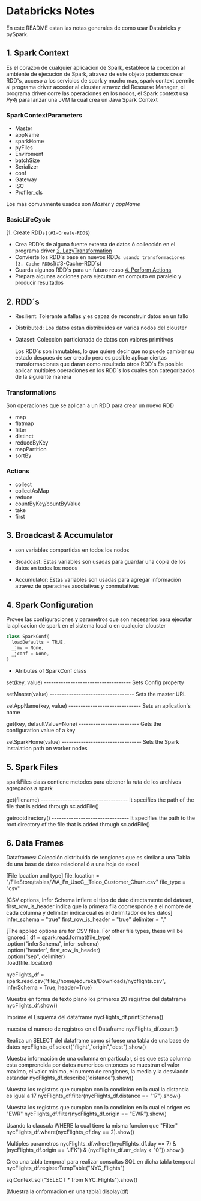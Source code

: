 # Databricks Notes

En este README estan las notas generales de como usar Databricks y pySpark.

## 1. Spark Context

Es el corazon de cualquier aplicacion de Spark, establece la cocexión al ambiente de ejecución de Spark, atravez de este objeto podemos crear RDD's,
acceso a los servicios de spark y mucho mas, spark context permite al programa driver acceder al clouster atravez del Resourse Manager, el 
programa driver corre las operaciones en los nodos, el Spark context usa *Py4j* para lanzar una JVM la cual crea un Java Spark Context

### SparkContextParameters

- Master
- appName
- sparkHome
- pyFiles
- Enviroment
- batchSize
- Serializer
- conf
- Gateway
- ISC
- Profiler_cls

Los mas comunmente usados son *Master* y *appName*

### BasicLifeCycle

[1. Create RDD`s](#1-Create-RDD`s)
  - Crea RDD`s de alguna fuente externa de datos ó collección en el 
  programa driver 
[2. LazyTransformation](#2-Lazy-Transformation)
  - Convierte los RDD´s base en nuevos RDD`s usando transformaciones
[3. Cache RDD`s](#3-Cache-RDD´s)
  - Guarda algunos RDD´s para un futuro reuso
[4. Perform Actions](#4-Perform-Actions)
  - Prepara algunas acciones para ejecutarn en computo en paralelo y producir resultados

## 2. RDD´s
  - Resilient: Tolerante a fallas y es capaz de reconstruir datos en un fallo
  - Distributed: Los datos estan distribuidos en varios nodos del clouster
  - Dataset: Coleccion particionada de datos con valores primitivos

    Los RDD´s son inmutables, lo que quiere decir que no puede cambiar su estado despues de ser creado
    pero es posible aplicar ciertas transformaciones que daran como resultado otros RDD´s 
    Es posible aplicar multiples operaciones en los RDD´s  los cuales son categorizados de la siguiente manera

### Transformations

Son operaciones que se aplican a un RDD para crear un nuevo RDD

- map
- flatmap
- filter
- distinct
- reduceByKey
- mapPartition
- sortBy

### Actions
- collect
- collectAsMap
- reduce
- countByKey/countByValue
- take
- first

## 3. Broadcast & Accumulator

- son variables compartidas en todos los nodos

- Broadcast: Estas variables son usadas para guardar una copia de los datos en todos los nodos
- Accumulator: Estas variables son usadas para agregar información atravez de operacines asociativas y conmutativas

## 4. Spark Configuration
Provee las configuraciones y parametros que son necesarios para ejecutar la aplicacion de spark en el sistema local o en cualquier clouster
```java
class SparkConf{
  loadDefaults = TRUE,
  _jmv = None,
  _jconf = None,
}
```

- Atributes of SparkConf class

 set(key, value) ------------------------------------ Sets Config property

 setMaster(value) ----------------------------------- Sets the master URL
 
setAppName(key, value) ------------------------------ Sets an aplication`s name
 
get(key, defaultValue=None) ------------------------- Gets the configuration value of a key

setSparkHome(value) --------------------------------- Sets the Spark instalation path on worker nodes

## 5. Spark Files

sparkFiles class contiene metodos para obtener la ruta de los archivos agregados a spark

 get(filename) ------------------------------------ It specifies the path of the file that is added through sc.addFile()

 getrootdirectory() -------------------------------- It specifies the path to the root directory of the file that is added through sc.addFile()

## 6. Data Frames

Dataframes: Colección distribuida de renglones que es similar a una Tabla de una base de datos relacional ó a una hoja de excel

[File location and type]
file_location = "/FileStore/tables/WA_Fn_UseC__Telco_Customer_Churn.csv"
file_type = "csv"

[CSV options, Infer Schema infiere el tipo de dato directamente del dataset, first_row_is_header indica que la primera fila coorresponde a el nombre de cada columna y delimiter indica cual es el delimitador de los datos]
infer_schema = "true"
first_row_is_header = "true"
delimiter = ","

[The applied options are for CSV files. For other file types, these will be ignored.]
df = spark.read.format(file_type) \
  .option("inferSchema", infer_schema) \
  .option("header", first_row_is_header) \
  .option("sep", delimiter) \
  .load(file_location)

nycFlights_df = spark.read.csv("file://home/edureka/Downloads/nycflights.csv", inferSchema = True, header=True)

Muestra en forma de texto plano los primeros 20 registros del dataframe
nycFlights_df.show()

Imprime el Esquema del dataframe
nycFlights_df.printSchema()

muestra el numero de registros en el Dataframe
nycFlights_df.count()

Realiza un SELECT del dataframe como si fuese una tabla de una base de datos
nycFlights_df.select("flight","origin","dest").show()

Muestra información de una columna en particular, si es que esta columna esta comprendida por datos numericos entonces se muestran el valor maximo, el valor minimo, el numero de renglones, la media y la desviacón estandar
nycFlights_df.describe("distance").show()


Muestra los registros que cumplan con la condicion en la cual la distancia es igual a 17
nycFlights_df.filter(nycFlights_df.distance == "17").show()

Muestra los registros que cumplan con la condicion en la cual el origen es "EWR"
nycFlights_df.filter(nycFlights_df.origin == "EWR").show()

Usando la clausula WHERE la cual tiene la misma funcion que "Filter"
nycFlights_df.where(nycFlights_df.day == 2).show()

Multiples parametros
nycFlights_df.where((nycFlights_df.day == 7) & (nycFlights_df.origin == "JFK") & (nycFlights_df.arr_delay < "0")).show()

Crea una tabla temporal para realizar consultas SQL en dicha tabla temporal
nycFlights_df.registerTempTable("NYC_Flights")

sqlContext.sql("SELECT * from NYC_Flights").show()

[Muestra la onformaciòn en una tabla]
display(df)

